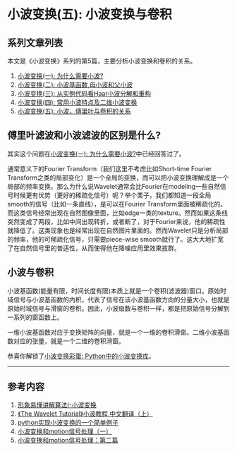 # 小波变换(五): 小波变换与卷积

## 系列文章列表

本文是《小波变换》系列的第5篇，主要分析小波变换和卷积的关系。

1. [小波变换(一): 为什么需要小波?](wavelet1.html)
2. [小波变换(二): 小波基函数,母小波和父小波](wavelet2.html)
3. [小波变换(三): 从实例代码看Haar小波分解和重构](wavelet3.html)
4. [小波变换(四): 常用小波特点及二维小波变换](wavelet4.html)
5. [小波变换(五): 小波，傅里叶与卷积的关系](wavelet5.html)



## 傅里叶滤波和小波滤波的区别是什么?

其实这个问题在[小波变换(一): 为什么需要小波?](wavelet1.html)中已经回答过了。

通常意义下的Fourier Transform（我们这里不考虑比如Short-time Fourier Transform之类的局部变化）是一个全局的变换，而可以把小波变换理解成是一个局部的频率变换。那么为什么说Wavelet通常会比Fourier在modeling一些自然信号时候更有优势（更好的稀疏化信号）呢？举个栗子，我们都知道一段全局smooth的信号（比如一条直线），是可以在Fourier Transform里面被稀疏化的。而这类信号经常出现在自然图像里面，比如edge一类的texture。然而如果这条线突然变成了两段，比如中间出现转折，或者断了，对于Fourier来说，他的稀疏性就降低了。这类现象也是经常出现在自然图片里面的。然而Wavelet只是分析局部的频率，他的可稀疏化信号，只需要piece-wise smooth就行了。这大大地扩宽了在自然信号里的普适性，从而使得他在降噪应用里效果拔群。

## 小波与卷积

小波基函数(能量有限，时间长度有限)本质上就是一个卷积(滤波器)窗口。原始时域信号与小波基函数的内积，代表了信号在该小波基函数方向的分量大小，也就是原始时域信号与滑窗的卷积。因此，小波级数与卷积一样，都是把原始信号分解到一系列的窗函数上。

一维小波基函数对应于变换矩阵的向量，就是一个一维的卷积滑窗。二维小波基函数对应的张量，就是一个二维的卷积滑窗。


恭喜你解锁了[小波变换彩蛋: Python中的小波变换库](wavelet6.html)。


---
## 参考内容
1. [形象易懂讲解算法I-小波变换](https://zhuanlan.zhihu.com/p/22450818)
2. [《The Wavelet Tutorial》小波教程 中文翻译（上）](https://zhuanlan.zhihu.com/p/250511382)
3. [python实现小波变换的一个简单例子](https://my.oschina.net/propagator/blog/3060377)
4. [小波变换和motion信号处理（一）](http://www.eepw.com.cn/article/201612/327996.htm)
4. [小波变换和motion信号处理：第二篇](http://www.eepw.com.cn/article/247254.htm)

